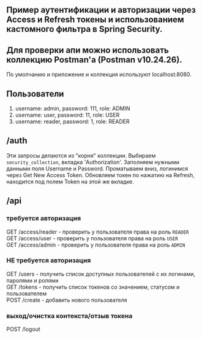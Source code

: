 ## Пример аутентификации и авторизации через Access и Refresh токены и использованием кастомного фильтра в Spring Security.

## Для проверки апи можно использовать коллекцию Postman'a (Postman v10.24.26).

По умолчанию и приложение и коллекция используют localhost:8080.

## Пользователи
1. username: admin, password: 111, role: ADMIN
2. username: user, password: 11, role: USER
3. username: reader, password: 1, role: READER

## /auth
Эти запросы делаются из "корня" коллекции.
Выбираем `security_collection`, вкладка 'Authorization'.
Заполняем нужными данными поля Username и Password.
Проматываем вниз, логинимся через Get New Access Token.
Обновляем токен по нажатию на Refresh, находится под полем Token на этой же вкладке.

## /api

### требуется авторизация
GET /access/reader - проверить у пользователя права на роль `READER`  
GET /access/user - проверить у пользователя права на роль `USER`  
GET /access/admin - проверить у пользователя права на роль `ADMIN`  

### НЕ требуется авторизация
GET /users - получить список доступных пользователей с их логинами, паролями и ролями  
GET /tokens - получить список токенов со значением, статусом и пользователем  
POST /create - добавить нового пользователя  

### выход/очистка контекста/отзыв токена
POST /logout
